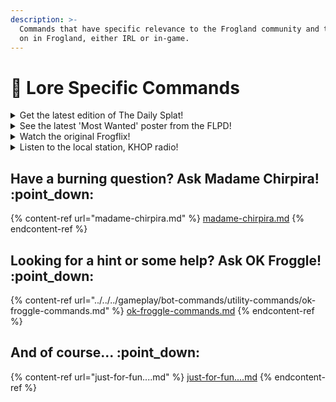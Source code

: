 ```yaml
---
description: >-
  Commands that have specific relevance to the Frogland community and the goings
  on in Frogland, either IRL or in-game.
---
```


# 📜 Lore Specific Commands

<details>

<summary>Get the latest edition of The Daily Splat!</summary>

**Command:** $buy daily

This will purchase the latest edition of [the-daily-splat.md](../../../frogland-news-network-fnn/the-daily-splat.md "mention") in discord for 50 Frogdollars. When followed by the **$use daily** command, you will receive an image of the latest edition of The Daily Splat to catch up on the most sensational news, hottest gossip, wanted posters, and much more - all sourced from the community!

</details>

<details>

<summary>See the latest 'Most Wanted' poster from the FLPD! </summary>

**Command:** $wanted

This command will retrieve the most recent "Most Wanted" poster from the Frogland Bureau of Instigations. If you would like to report somefrog for misdeeds, hop on over to the #message-board channel and submit an Hit Request or Anonymous Tip for the Daily Splat. Our investigative reporters hardly ever deal underhandedly and will find the kernel of truth to the story.&#x20;

</details>

<details>

<summary>Watch the original Frogflix!</summary>

**Command:** $buy frogflix

A brand spanking new ticket for the most popular pastime for flirtatious frogsters and frogettes - a ticket to a Frogflix and chill session! Featuring the early concept art from the art team at Dream Reality Interactive, these scenes are sure to make you a lucky frog.

</details>

<details>

<summary>Listen to the local station, KHOP radio!</summary>

**Command:** $buy boom box

**Description:** Use this boom box to tune in to KHOP Radio, the rowdy, riling, raunchy, and absolutely riveting source of all the latest audio ribbiting from Frogland. Don't touch that dial! We'll be right back - after these messages.

</details>

## Have a burning question? Ask Madame Chirpira! :point\_down:

{% content-ref url="madame-chirpira.md" %}
[madame-chirpira.md](madame-chirpira.md)
{% endcontent-ref %}

## Looking for a hint or some help? Ask OK Froggle! :point\_down:

{% content-ref url="../../../gameplay/bot-commands/utility-commands/ok-froggle-commands.md" %}
[ok-froggle-commands.md](../../../gameplay/bot-commands/utility-commands/ok-froggle-commands.md)
{% endcontent-ref %}

## And of course... :point\_down:

{% content-ref url="just-for-fun....md" %}
[just-for-fun....md](just-for-fun....md)
{% endcontent-ref %}
